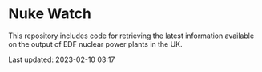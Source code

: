 # Nuke Watch

This repository includes code for retrieving the latest information available on the output of EDF nuclear power plants in the UK.

Last updated: 2023-02-10 03:17